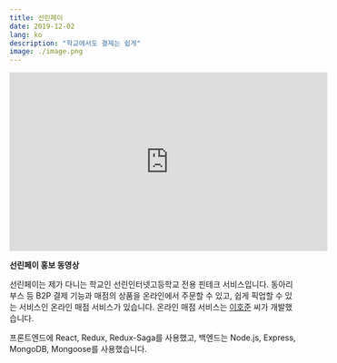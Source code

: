 ```yaml
---
title: 선린페이
date: 2019-12-02
lang: ko
description: "학교에서도 결제는 쉽게"
image: ./image.png
---
```

<iframe width="560" height="315" src="https://www.youtube.com/embed/iHWqjiLxHgM" frameborder="0" allow="accelerometer; autoplay; encrypted-media; gyroscope; picture-in-picture" allowfullscreen></iframe>

**선린페이 홍보 동영상**

선린페이는 제가 다니는 학교인 선린인터넷고등학교 전용 핀테크 서비스입니다. 동아리 부스 등 B2P 결제 기능과 매점의 상품을 온라인에서 주문할 수 있고, 쉽게 픽업할 수 있는 서비스인 온라인 매점 서비스가 있습니다. 온라인 매점 서비스는 [이호준](http://hadmarine.com/) 씨가 개발했습니다.

프론트엔드에 React, Redux, Redux-Saga를 사용했고, 백엔드는 Node.js, Express, MongoDB, Mongoose를 사용했습니다.
